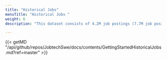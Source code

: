 ```yaml
---
title: "Historical Jobs"
menuTitle: "Historical Jobs "
weight: 6
description: "This dataset consists of 4.2M job postings (7.7M job positions) published on Platsbanken from the year 2006 up to and including 2017."

---
```


{{< getMD "/api/github/repos/JobtechSwe/docs/contents/GettingStartedHistoricalJobs.md?ref=master" >}}